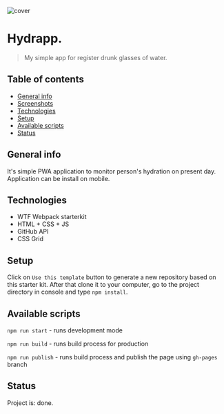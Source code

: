 ![cover](gh/readme-image.png)

# Hydrapp.
> My simple app for register drunk glasses of water.

## Table of contents
* [General info](#general-info)
* [Screenshots](#screenshots)
* [Technologies](#technologies)
* [Setup](#setup)
* [Available scripts](#available-scripts)
* [Status](#status)

## General info
It's simple PWA application to monitor person's hydration on present day. Application can be install on mobile. 

## Technologies
* WTF Webpack starterkit
* HTML + CSS + JS
* GitHub API
* CSS Grid

## Setup
Click on `Use this template` button to generate a new repository based on this starter kit. After that clone it to your computer, go to the project directory in console and type `npm install`.

## Available scripts

`npm run start` - runs development mode

`npm run build` - runs build process for production

`npm run publish` - runs build process and publish the page using `gh-pages` branch

## Status
Project is: done.
